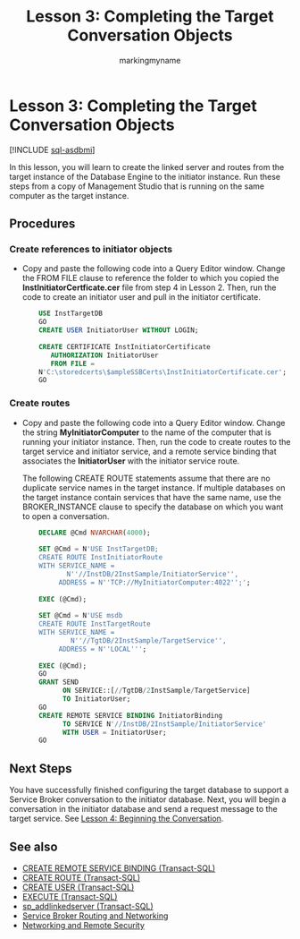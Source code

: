 ﻿---
title: 'Lesson 3: Completing the Target Conversation Objects'
description: "In this lesson, you will learn to create the linked server and routes from the target instance of the Database Engine to the initiator instance."
ms.prod: sql
ms.technology: configuration
ms.topic: conceptual
author: markingmyname
ms.author: maghan
ms.reviewer: mikeray
ms.date: "03/30/2022"
---

# Lesson 3: Completing the Target Conversation Objects

[!INCLUDE [sql-asdbmi](../../includes/applies-to-version/sql-asdbmi.md)]

In this lesson, you will learn to create the linked server and routes from the target instance of the Database Engine to the initiator instance. Run these steps from a copy of Management Studio that is running on the same computer as the target instance.

## Procedures
### Create references to initiator objects

  - Copy and paste the following code into a Query Editor window. Change the FROM FILE clause to reference the folder to which you copied the **InstInitiatorCertficate.cer** file from step 4 in Lesson 2. Then, run the code to create an initiator user and pull in the initiator certificate.

    ```sql  
        USE InstTargetDB
        GO
        CREATE USER InitiatorUser WITHOUT LOGIN;
        
        CREATE CERTIFICATE InstInitiatorCertificate
           AUTHORIZATION InitiatorUser
           FROM FILE = 
        N'C:\storedcerts\$ampleSSBCerts\InstInitiatorCertificate.cer';
        GO
    ```

### Create routes

  - Copy and paste the following code into a Query Editor window. Change the string **MyInitiatorComputer** to the name of the computer that is running your initiator instance. Then, run the code to create routes to the target service and initiator service, and a remote service binding that associates the **InitiatorUser** with the initiator service route.
    
    The following CREATE ROUTE statements assume that there are no duplicate service names in the target instance. If multiple databases on the target instance contain services that have the same name, use the BROKER_INSTANCE clause to specify the database on which you want to open a conversation.

    ```sql   
        DECLARE @Cmd NVARCHAR(4000);
        
        SET @Cmd = N'USE InstTargetDB;
        CREATE ROUTE InstInitiatorRoute
        WITH SERVICE_NAME =
               N''//InstDB/2InstSample/InitiatorService'',
             ADDRESS = N''TCP://MyInitiatorComputer:4022'';';
        
        EXEC (@Cmd);
        
        SET @Cmd = N'USE msdb
        CREATE ROUTE InstTargetRoute
        WITH SERVICE_NAME =
                N''//TgtDB/2InstSample/TargetService'',
             ADDRESS = N''LOCAL''';
        
        EXEC (@Cmd);
        GO
        GRANT SEND
              ON SERVICE::[//TgtDB/2InstSample/TargetService]
              TO InitiatorUser;
        GO
        CREATE REMOTE SERVICE BINDING InitiatorBinding
              TO SERVICE N'//InstDB/2InstSample/InitiatorService'
              WITH USER = InitiatorUser;
        GO
    ```

## Next Steps

You have successfully finished configuring the target database to support a Service Broker conversation to the initiator database. Next, you will begin a conversation in the initiator database and send a request message to the target service. See [Lesson 4: Beginning the Conversation](lesson-4-beginning-the-conversation.md).

## See also

- [CREATE REMOTE SERVICE BINDING (Transact-SQL)](../../t-sql/statements/create-remote-service-binding-transact-sql.md)
- [CREATE ROUTE (Transact-SQL)](../../t-sql/statements/create-route-transact-sql.md)
- [CREATE USER (Transact-SQL)](../../t-sql/statements/create-user-transact-sql.md)
- [EXECUTE (Transact-SQL)](../../t-sql/language-elements/execute-transact-sql.md)
- [sp_addlinkedserver (Transact-SQL)](../../relational-databases/system-stored-procedures/sp-addlinkedserver-transact-sql.md)
- [Service Broker Routing and Networking](service-broker-routing-and-networking.md)
- [Networking and Remote Security](networking-and-remote-security.md)